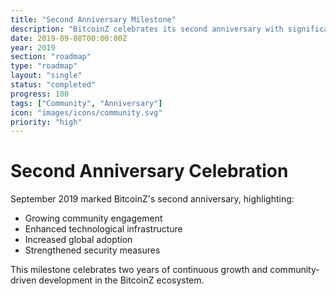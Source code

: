 ```yaml
---
title: "Second Anniversary Milestone"
description: "BitcoinZ celebrates its second anniversary with significant community growth and technological achievements"
date: 2019-09-08T00:00:00Z
year: 2019
section: "roadmap"
type: "roadmap"
layout: "single"
status: "completed"
progress: 100
tags: ["Community", "Anniversary"]
icon: "images/icons/community.svg"
priority: "high"
---
```


# Second Anniversary Celebration

September 2019 marked BitcoinZ's second anniversary, highlighting:
- Growing community engagement
- Enhanced technological infrastructure
- Increased global adoption
- Strengthened security measures

This milestone celebrates two years of continuous growth and community-driven development in the BitcoinZ ecosystem.

